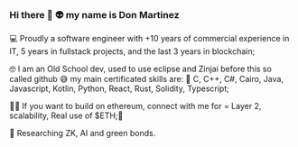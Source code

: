 ### Hi there 👋 👽 my name is Don Martinez
💻 Proudly a software engineer with +10 years of commercial experience in IT, 5 years in fullstack projects, and the last 3 years in blockchain;

🤓 I am an Old School dev, used to use eclipse and Zinjai before this so called github 😅 my main certificated skills are:
🔭 C, C++, C#, Cairo, Java, Javascript, Kotlin, Python, React, Rust, Solidity, Typescript;

🧙‍♂️ If you want to build on ethereum, connect with me for = Layer 2, scalability, Real use of $ETH;🔷

💬 Researching ZK, AI and green bonds.
